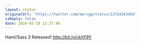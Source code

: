 ```yaml
---
layout: status
originalUrl: 'https://twitter.com/marcgg/status/13724363458'
isReply: false
date: 2010-05-10 12:37:40
---
```


Haml/Sass 3 Released! http://bit.ly/ckhY9Y
